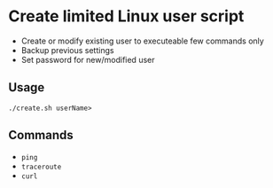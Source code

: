 # Create limited Linux user script

* Create or modify existing user to executeable few commands only
* Backup previous settings
* Set password for new/modified user

## Usage

```
./create.sh userName>
```

## Commands

- `ping`
- `traceroute`
- `curl`